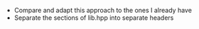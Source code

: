 - Compare and adapt this approach to the ones I already have
- Separate the sections of lib.hpp into separate headers
